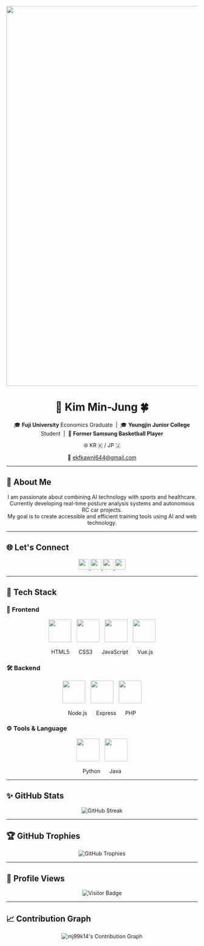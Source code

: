 <!-- 상단 배너 + 자기소개 + 역할별 Tech Stack + 일자 배치 + 여백 추가 -->

<p align="center">
  <img src="https://capsule-render.vercel.app/api?type=waving&color=6994CD&text=Welcome%20to%20Min-Jung's%20GitHub!&animation=twinkling&height=250&fontSize=60&fontColor=FFFFFF&fontAlign=center" width="1000"/>
</p>

<h1 align="center">🐼 Kim Min-Jung 🍀</h1>

<p align="center">
  🎓 <b>Fuji University</b> Economics Graduate &nbsp;|&nbsp;
  🎓 <b>Youngjin Junior College</b> Student &nbsp;|&nbsp;
  🏀 <b>Former Samsung Basketball Player</b>
</p>

<p align="center">
  🌐 KR 🇰 / JP 🇯
</p>

<p align="center">
  📧 <a href="mailto:ekfkawnl644@gmail.com">ekfkawnl644@gmail.com</a>
</p>

---

## 👋 About Me

<p align="center">
  I am passionate about combining AI technology with sports and healthcare. <br>
  Currently developing real-time posture analysis systems and autonomous RC car projects.<br>
  My goal is to create accessible and efficient training tools using AI and web technology.
</p>

---

## 🌐 Let's Connect
<p align="center" style="margin-top: 10px;">
  <a href="https://github.com/mj99k14">
    <img src="https://img.shields.io/badge/GitHub-181717?style=flat&logo=github&logoColor=white" height="28"/>
  </a>
  <a href="https://www.instagram.com/minjung_K13/">
    <img src="https://img.shields.io/badge/Instagram-E4405F?style=flat&logo=instagram&logoColor=white" height="28"/>
  </a>
  <a href="mailto:ekfkawnl644@gmail.com">
    <img src="https://img.shields.io/badge/Gmail-D14836?style=flat&logo=gmail&logoColor=white" height="28"/>
  </a>
  <a href="https://zenn.dev/kmj13">
    <img src="https://img.shields.io/badge/Zenn-3EA8FF?style=flat&logo=zenn&logoColor=white" height="28"/>
  </a>
</p>

---

## 🧰 Tech Stack

### 🎨 Frontend
<p align="center" style="margin-bottom: 6px;">
  <img src="https://cdn.jsdelivr.net/gh/devicons/devicon/icons/html5/html5-original.svg" width="60" height="60" style="margin-right: 10px;"/>
  <img src="https://cdn.jsdelivr.net/gh/devicons/devicon/icons/css3/css3-original.svg" width="60" height="60" style="margin-right: 10px;"/>
  <img src="https://cdn.jsdelivr.net/gh/devicons/devicon/icons/javascript/javascript-original.svg" width="60" height="60" style="margin-right: 10px;"/>
  <img src="https://cdn.jsdelivr.net/gh/devicons/devicon/icons/vuejs/vuejs-original.svg" width="60" height="60"/>
</p>
<p align="center">
  <span style="font-size:14px;margin-right:20px;">HTML5</span>
  <span style="font-size:14px;margin-right:20px;">CSS3</span>
  <span style="font-size:14px;margin-right:20px;">JavaScript</span>
  <span style="font-size:14px;">Vue.js</span>
</p>

### 🛠️ Backend
<p align="center" style="margin-bottom: 6px;">
  <img src="https://cdn.jsdelivr.net/gh/devicons/devicon/icons/nodejs/nodejs-original.svg" width="60" height="60" style="margin-right: 10px;"/>
  <img src="https://cdn.jsdelivr.net/gh/devicons/devicon/icons/express/express-original.svg" width="60" height="60" style="margin-right: 10px;"/>
  <img src="https://cdn.jsdelivr.net/gh/devicons/devicon/icons/php/php-original.svg" width="60" height="60"/>
</p>
<p align="center">
  <span style="font-size:14px;margin-right:20px;">Node.js</span>
  <span style="font-size:14px;margin-right:20px;">Express</span>
  <span style="font-size:14px;">PHP</span>
</p>

### ⚙️ Tools & Language
<p align="center" style="margin-bottom: 6px;">
  <img src="https://cdn.jsdelivr.net/gh/devicons/devicon/icons/python/python-original.svg" width="60" height="60" style="margin-right: 10px;"/>
  <img src="https://cdn.jsdelivr.net/gh/devicons/devicon/icons/java/java-original.svg" width="60" height="60"/>
</p>
<p align="center">
  <span style="font-size:14px;margin-right:20px;">Python</span>
  <span style="font-size:14px;">Java</span>
</p>

---

## ✨ GitHub Stats
<p align="center">
  <img src="https://streak-stats.demolab.com?user=mj99k14&theme=default&hide_border=true&ring=6994CD&fire=6994CD&currStreakLabel=6994CD" alt="GitHub Streak"/>
</p>

---

## 🏆 GitHub Trophies
<p align="center">
  <img src="https://github-profile-trophy.vercel.app/?username=mj99k14&theme=transparent&no-frame=true&margin-w=15&column=4&title=Commit,Followers,Repositories,Experience" alt="GitHub Trophies"/>
</p>

---

## 👀 Profile Views
<p align="center">
  <img src="https://komarev.com/ghpvc/?username=mj99k14&style=flat-square&color=blue" alt="Visitor Badge"/>
</p>

---

## 📈 Contribution Graph
<p align="center">
  <img src="https://github-activity-graph.vercel.app/graph?username=mj99k14&theme=github-light&color=6994CD&line=88B4E7&point=1E70BF&area=true&hide_border=true" alt="mj99k14's Contribution Graph"/>
</p>

